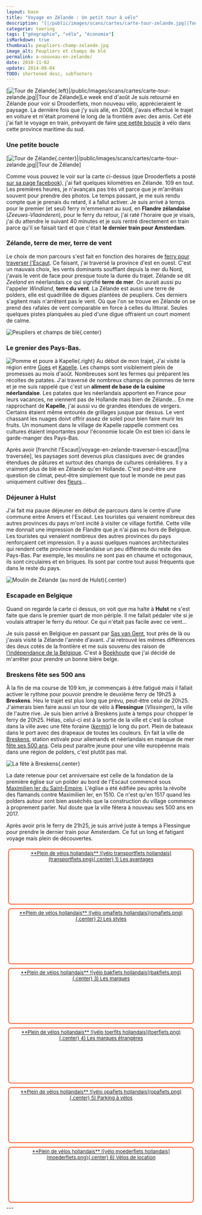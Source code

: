 ```yaml
---
layout: base
title: "Voyage en Zélande : Un petit tour à vélo"
description: "[|/public/images/scans/cartes/carte-tour-zelande.jpg||Tour de Zélande]Le week end d'août Je suis retourné en Zélande pour voir si Drooderfiets, mon nouveau "
categorie: toering
tags: ["géographie", "vélo", "économie"]
isMarkdown: true
thumbnail: peupliers-champ-zelande.jpg
image_alt: Peupliers et champs de blé
permalink: a-nouveau-en-zelande/
date: 2010-11-02
update: 2014-08-04
TODO: shortened desc, subfooters
---
```


[![Tour de Zélande](.carte-tour-zelande_t.jpg){.left}|/public/images/scans/cartes/carte-tour-zelande.jpg||Tour de Zélande]Le week end d'août Je suis retourné en Zélande pour voir si Drooderfiets, mon nouveau vélo, apprécieraient le paysage. La dernière fois que j'y suis allé, en 2008, j'avais effectué le trajet en voiture et m'était promené le long de la frontière avec des amis. Cet été j'ai fait le voyage en train, prévoyant de faire [une petite boucle](/voyage-en-zelande-traverser-l-escaut) à vélo dans cette province maritime du sud.

### Une petite boucle

[![Tour de Zélande](.carte-tour-zelande_m.jpg){.center}|/public/images/scans/cartes/carte-tour-zelande.jpg||Tour de Zélande]

Comme vous pouvez le voir sur la carte ci-dessus (que Drooderfiets a posté [sur sa page facebook](http://www.facebook.com/photo.php?fbid=1248303986569&set=a.1229858125434.27441.1798535697)), j'ai fait quelques kilomètres en Zélande. 109 en tout. Les premières heures, je n'avançais pas très vit parce que je m'arrêtais souvent pour prendre des photos. Le temps passant, je me suis rendu compte que je prenais du retard, il a fallut activer. Je suis arrivé à temps pour le premier (et seul) ferry m'emmenant au sud, en **Flandre zélandaise** (*Zeeuws-Vlaanderen*), pour le ferry du retour, j'ai raté l'horaire que je visais, j'ai du attendre le suivant 40 minutes et je suis rentré directement en train parce qu'il se faisait tard et que c'était **le dernier train pour Amsterdam**.

### Zélande, terre de mer, terre de vent

Le choix de mon parcours s'est fait en fonction des horaires de [ferry pour traverser l'Escaut](/voyage-en-zelande-traverser-l-escaut). Ce faisant, j'ai traversé la province d'est en ouest. C'est un mauvais choix, les vents dominants soufflant depuis la mer du Nord, j'avais le vent de face pour presque toute la durée du trajet. Zélande se dit *Zeeland* en néerlandais ce qui signifié **terre de mer**. On aurait aussi pu l'appeler *Windland*, **terre du vent**. La Zélande est aussi une terre de polders, elle est quadrillée de digues plantées de peupliers. Ces derniers s'agitent mais n'arrêtent pas le vent. Où que l'on se trouve en Zélande on se prend des rafales de vent comparable en force à celles du littoral. Seules quelques pistes planquées au pied d'une digue offraient un court moment de calme.

![Peupliers et champs de blé](peupliers-champ-zelande.jpg){.center}

### Le grenier des Pays-Bas.

![Pomme et poure à Kapelle](monument-pomme-poire-kapelle.jpg){.right}
Au début de mon trajet, J'ai visité la région entre [Goes](http://fr.wikipedia.org/wiki/Goes) et [Kapelle](http://fr.wikipedia.org/wiki/Kapelle). Les champs sont visiblement plein de promesses au mois d'août. Nombreuses sont les fermes qui préparent les récoltes de patates. J'ai traversé de nombreux champs de pommes de terre et je me suis rappelé que c'est un **aliment de base de la cuisine néerlandaise**. Les patates que les néerlandais apportent en France pour leurs vacances, ne viennent pas de Hollande mais bien de Zélande... En me rapprochant de **Kapelle**, j'ai aussi vu de grandes étendues de vergers. Certains étaient même entourés de grillages jusque par dessus. Le vent chassant les nuages doivt offrir assez de soleil pour bien faire murir les fruits. Un monument dans le village de Kapelle rappelle comment ces cultures étaient importantes pour l'économie locale On est bien ici dans le garde-manger des Pays-Bas.

Après avoir [franchit l'Escaut|/voyage-en-zelande-traverser-l-escaut||ma traversée], les paysages sont devenus plus classiques avec de grandes étendues de pâtures et surtout des champs de cultures céréalières. Il y a vraiment plus de blé en Zélande qu'en Hollande. C'est peut-être une question de climat, peut-être simplement que tout le monde ne peut pas uniquement cultiver des [fleurs](/tag/fleurs)...

### Déjeuner à Hulst

J'ai fait ma pause déjeuner en début de parcours dans le centre d'une commune entre Anvers et l'Escaut. Les touristes qui venaient nombreux des autres provinces du pays m'ont incité à visiter ce village fortifié. Cette ville me donnait une impression de Flandre que je n'ai pas eu hors de Belgique. Les touristes qui venaient nombreux des autres provinces du pays renforçaient cet impression. Il y a aussi quelques nuances architecturales qui rendent cette province néerlandaise un peu différente du reste des Pays-Bas. Par exemple, les moulins ne sont pas en chaume et octogonaux, ils sont circulaires et en briques. Ils sont par contre tout aussi fréquents que dans le reste du pays.

![Moulin de Zélande (au nord de Hulst)](moulin-zelande.jpg){.center}

### Escapade en Belgique

Quand on regarde la carte ci dessus, on voit que ma halte à **Hulst** ne s'est faite que dans le premier quart de mon périple. Il me fallait pédaler vite si je voulais attraper le ferry du retour. Ce qui n'était pas facile avec ce vent...

Je suis passé en Belgique en passant par [Sas van Gent](http://fr.wikipedia.org/wiki/Sas_van_Gent), tout près de là ou j'avais visité la Zélande l'année d'avant. J'ai retrouvé les mêmes différences des deux cotés de la frontière et me suis souvenu des raison de [l'indépendance de la Belgique](/voyage-en-zelande-l-independance-de-la-belgique). C'est à [Boekhoute](http://fr.wikipedia.org/wiki/Boekhoute) que j'ai décidé de m'arrêter pour prendre un bonne bière belge.

### Breskens fête ses 500 ans

À la fin de ma course de 109 km, je commençais à être fatigué mais il fallait activer le rythme pour pouvoir prendre le deuxième ferry de 19h25 à **Breskens**. Heu le trajet est plus long que prévu, peut-être celui de 20h25. J'aimerais bien faire aussi un tour de vélo à **Flessingue** (*Vlissingen*), la ville de l'autre rive. Je suis bien arrivé à Breskens juste à temps pour chopper le ferry de 20h25. Hélas, celui-ci est à la sortie de la ville et c'est la cohue dans la ville avec une fête foraine (*[kermis](/kermesse-kermis)*) le long du port. Plein de bateaux dans le port avec des drapeaux de toutes les couleurs. En fait la ville de [Breskens](http://www.breskens.nl/welkom/), station estivale pour allemands et néerlandais en manque de mer [fête ses 500 ans](http://www.500jaarbresjes.nl/index.php?option=com_content&task=view&id=12&Itemid=26). Cela peut paraitre jeune pour une ville européenne mais dans une région de polders, c'est plutôt pas mal.

![La fête à Breskens](fete-a-breskens.jpg){.center}

La date retenue pour cet anniversaire est celle de la fondation de la première église sur un polder au bord de l'Escaut commencé sous [Maximilien Ier du Saint-Empire](http://fr.wikipedia.org/wiki/Maximilien_Ier_du_Saint-Empire). L'église a été édifiée peu après la révolte des flamands contre Maximilien Ier, en 1510. Ce n'est qu'en 1517 quand les polders autour sont bien asséchés que la construction du village commence à proprement parler. Nul doute que la ville fêtera à nouveau ses 500 ans en 2017.

Après avoir pris le ferry de 21h25, je suis arrivé juste à temps à Flessingue pour prendre le dernier train pour Amsterdam. Ce fut un long et fatigant voyage mais plein de découvertes.


<!-- HTML -->
<div style="border:2px solid #FF5521; border-radius:8px; text-align:center; font-size:small; padding:2px 8px; float:left; margin:5px; height:140px;">
<a href="/plein-de-velos-hollandais" title="tout savoir sur la bicyclette aux Pays-Bas">
<!-- / HTML -->
**Plein de vélos hollandais**  
![vélo transportfiets hollandais](transportfiets.png){.center}  
1) Les avantages  
<!-- HTML -->
</a></div>
<!-- / HTML -->

<!-- HTML -->
<div style="border:2px solid #FF5521; border-radius:8px; text-align:center; font-size:small; padding:2px 8px; float:left; margin:5px; height:140px;">
<a href="/plein-de-velos" title="tout savoir sur la bicyclette aux Pays-Bas">
<!-- / HTML -->
**Plein de vélos hollandais**  
![vélo omafiets hollandais](omafiets.png){.center}  
2) Les styles
<!-- HTML -->
</a></div>
<!-- / HTML -->


<!-- HTML -->
<div style="border:2px solid #FF5521; border-radius:8px; text-align:center; font-size:small; padding:2px 8px; float:left; margin:5px; height:140px;">
<a href="/plein-de-velos-hollandais-3" title="tout savoir sur la bicyclette aux Pays-Bas">
<!-- / HTML -->
**Plein de vélos hollandais**  
![vélo bakfiets hollandais](bakfiets.png){.center}  
3) Les marques
<!-- HTML -->
</a></div>
<!-- / HTML -->

<!-- HTML -->
<div style="border:2px solid #FF5521; border-radius:8px; text-align:center; font-size:small; padding:2px 8px; float:left; margin:5px; height:140px;">
<a href="/plein-de-velos-pas-hollandais-4" title="tout savoir sur la bicyclette aux Pays-Bas">
<!-- / HTML -->
**Plein de vélos hollandais**  
![vélo toerfits hollandais](toerfiets.png){.center}  
4) Les marques étrangères
<!-- HTML -->
</a></div>
<!-- / HTML -->

<!-- HTML -->
<div style="border:2px solid #FF5521; border-radius:8px; text-align:center; font-size:small; padding:2px 8px; float:left; margin:5px; height:140px;">
<a href="/une-heure-sans-velo" title="tout savoir sur la bicyclette aux Pays-Bas">
<!-- / HTML -->
**Plein de vélos hollandais**  
![vélo opafiets hollandais](opafiets.png){.center}  
5) Parking à vélos
<!-- HTML -->
</a></div>
<!-- / HTML -->

<!-- HTML -->
<div style="border:2px solid #FF5521; border-radius:8px; text-align:center; font-size:small; padding:2px 8px; float:left; margin:5px; height:140px;">
<a href="/les-velos-de-location" title="tout savoir sur la bicyclette aux Pays-Bas">
<!-- / HTML -->
**Plein de vélos hollandais**  
![vélo moederfiets  hollandais](moederfiets.png){.center}  
6) Vélos de location
<!-- HTML -->
</a></div>
<!-- / HTML -->

<!-- HTML -->
<div style="clear:both;"></div>
<!-- / HTML -->
---